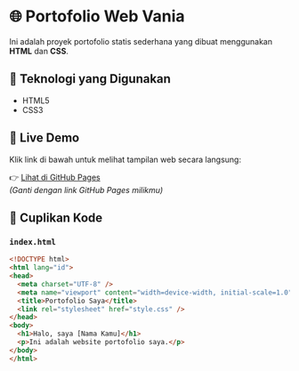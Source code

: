# 🌐 Portofolio Web Vania

Ini adalah proyek portofolio statis sederhana yang dibuat menggunakan **HTML** dan **CSS**.

## 🧰 Teknologi yang Digunakan

- HTML5
- CSS3

## 🔗 Live Demo

Klik link di bawah untuk melihat tampilan web secara langsung:

👉 [Lihat di GitHub Pages](https://username.github.io/namarepo/)  
*(Ganti dengan link GitHub Pages milikmu)*

## 📌 Cuplikan Kode

### `index.html`

```html
<!DOCTYPE html>
<html lang="id">
<head>
  <meta charset="UTF-8" />
  <meta name="viewport" content="width=device-width, initial-scale=1.0" />
  <title>Portofolio Saya</title>
  <link rel="stylesheet" href="style.css" />
</head>
<body>
  <h1>Halo, saya [Nama Kamu]</h1>
  <p>Ini adalah website portofolio saya.</p>
</body>
</html>



